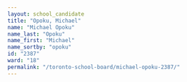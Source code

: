 ```yaml
---
layout: school_candidate
title: "Opoku, Michael"
name: "Michael Opoku"
name_last: "Opoku"
name_first: "Michael"
name_sortby: "opoku"
id: "2387"
ward: "18"
permalink: "/toronto-school-board/michael-opoku-2387/"
---
```

